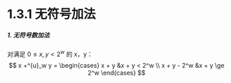 # 1.3.1 无符号加法
##### 1. 无符号数加法
对满足 $0 \le x,y < 2^w$ 的 x，y：
$$
x +^{u}_w y = 
\begin{cases}
x + y &x + y < 2^w \\
x + y - 2^w &x + y \ge 2^w
\end{cases}
$$
